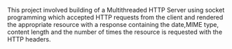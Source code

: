 This project involved building of a Multithreaded HTTP Server using socket programming which accepted HTTP requests from the client and rendered the appropriate resource with a response containing the date,MIME type, content length and the number of times the resource is requested with the HTTP headers. 
